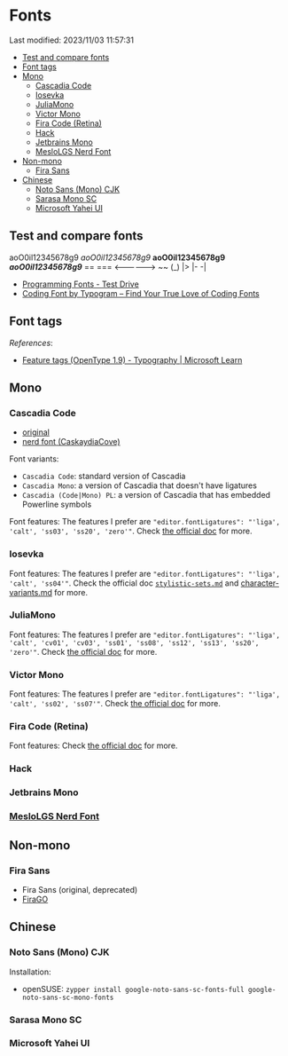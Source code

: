 # Fonts

Last modified: 2023/11/03 11:57:31

- [Test and compare fonts](#test-and-compare-fonts)
- [Font tags](#font-tags)
- [Mono](#mono)
  - [Cascadia Code](#cascadia-code)
  - [Iosevka](#iosevka)
  - [JuliaMono](#juliamono)
  - [Victor Mono](#victor-mono)
  - [Fira Code (Retina)](#fira-code-retina)
  - [Hack](#hack)
  - [Jetbrains Mono](#jetbrains-mono)
  - [MesloLGS Nerd Font](#meslolgs-nerd-font)
- [Non-mono](#non-mono)
  - [Fira Sans](#fira-sans)
- [Chinese](#chinese)
  - [Noto Sans (Mono) CJK](#noto-sans-mono-cjk)
  - [Sarasa Mono SC](#sarasa-mono-sc)
  - [Microsoft Yahei UI](#microsoft-yahei-ui)

## Test and compare fonts

   aoO0il12345678g9
  *aoO0il12345678g9*
 **aoO0il12345678g9**
***aoO0il12345678g9***
== === <------> ~~ (_) |> |- -|

- [Programming Fonts - Test Drive](https://www.programmingfonts.org/)
- [Coding Font by Typogram – Find Your True Love of Coding Fonts](https://www.codingfont.com/)

## Font tags

*References*:

- [Feature tags (OpenType 1.9) - Typography | Microsoft Learn](https://learn.microsoft.com/en-us/typography/opentype/spec/featuretags)

## Mono

### Cascadia Code

- [original](https://github.com/microsoft/cascadia-code/releases)
- [nerd font (CaskaydiaCove)](https://github.com/ryanoasis/nerd-fonts/releases)

Font variants:

- `Cascadia Code`: standard version of Cascadia
- `Cascadia Mono`: a version of Cascadia that doesn't have ligatures
- `Cascadia (Code|Mono) PL`: a version of Cascadia that has embedded Powerline symbols

Font features: The features I prefer are `"editor.fontLigatures": "'liga', 'calt', 'ss03', 'ss20', 'zero'"`. Check [the official doc](https://github.com/microsoft/cascadia-code#font-features) for more.

### Iosevka

Font features: The features I prefer are `"editor.fontLigatures": "'liga', 'calt', 'ss04'"`. Check the official doc [`stylistic-sets.md`](https://github.com/be5invis/Iosevka/blob/main/doc/stylistic-sets.md) and [character-variants.md](https://github.com/be5invis/Iosevka/blob/main/doc/character-variants.md) for more.

### JuliaMono

Font features: The features I prefer are `"editor.fontLigatures": "'liga', 'calt', 'cv01', 'cv03', 'ss01', 'ss08', 'ss12', 'ss13', 'ss20', 'zero'"`. Check [the official doc](https://juliamono.netlify.app/#stylistic_sets) for more.

### Victor Mono

Font features: The features I prefer are `"editor.fontLigatures": "'liga', 'calt', 'ss02', 'ss07'"`. Check [the official doc](https://github.com/rubjo/victor-mono#available-stylistics) for more.

### Fira Code (Retina)

Font features: Check [the official doc](https://github.com/tonsky/FiraCode/wiki/How-to-enable-stylistic-sets) for more.

### Hack

### Jetbrains Mono

### [MesloLGS Nerd Font](https://github.com/ryanoasis/nerd-fonts/releases)

## Non-mono

### Fira Sans

- Fira Sans (original, deprecated)
- [FiraGO](https://github.com/bBoxType/FiraGO/releases)

## Chinese

### Noto Sans (Mono) CJK

Installation:

- openSUSE: `zypper install google-noto-sans-sc-fonts-full google-noto-sans-sc-mono-fonts`

### Sarasa Mono SC

### Microsoft Yahei UI
